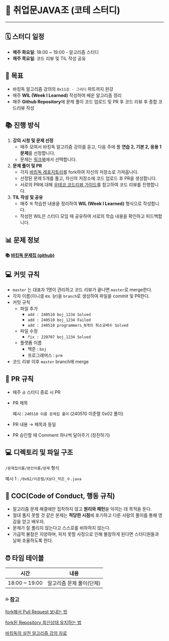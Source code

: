 # 💫 취업문JAVA조 (코테 스터디)

---

## 🗓️ 스터디 일정

- **매주 화요일**: 18:00 ~ 19:00 - 알고리즘 스터디
- **매주 목요일**: 코드 리뷰 및 TIL 작성 공유

## 🎯 목표

- 바킹독 알고리즘 강의의 `0x11강 - 그리디` 파트까지 완강
- 매주 **WIL (Week I Learned)** 작성하여 배운 알고리즘 정리
- 매주 **Github Repository**에 문제 풀이 코드 업로드 및 PR 후 코드 리뷰 후 종합 코드리뷰 작성

## 📚 진행 방식

1. **강의 시청 및 문제 선정**
    - 매주 모여서 바킹독 알고리즘 강의를 듣고, 다음 주에 풀 **연습 2, 기본 2, 응용 1 문제**를 선정합니다.
    - 문제는 [워크북](https://github.com/encrypted-def/basic-algo-lecture/blob/master/workbook.md)에서 선택합니다.
2. **문제 풀이 및 PR**
    - 각자 [바킹독 레포지토리](https://github.com/encrypted-def/basic-algo-lecture/tree/master)를 fork하여 자신의 저장소로 가져옵니다.
    - 선정된 문제 5개를 풀고, 자신의 저장소에 코드 업로드 후 PR을 생성합니다.
    - 서로의 PR에 대해 [우테코 코드리뷰 가이드](https://github.com/woowacourse/woowacourse-docs/blob/main/reviewer/review-guide.md)를 참고하여 코드 리뷰를 진행합니다.
3. **TIL 작성 및 공유**
    - 매주 `목` 학습한 내용을 정리하여 **WIL (Week I Learned)** 형식으로 작성합니다.
    - 작성한 WIL은 스터디 모임 때 공유하여 서로의 학습 내용을 확인하고 피드백합니다.

## **📊 문제 정보**

**📚 [바킹독 문제집 (github)](https://github.com/encrypted-def/basic-algo-lecture/tree/master)**

## **💻 커밋 규칙**

- `master` 는 대표자 1명이 관리하고 코드 리뷰가 끝나면 `master`로 merge한다.
- 각자 이름(이니셜 ex. ljr)을 `branch`로 생성하여 파일을 commit 및 PR한다.
- 커밋 규칙
    - 파일 추가
        - `add : 240510 boj_1234 Solved`
        - `add : 240510 boj_1234 Failed`
        - `add : 240510 programmers_N개의 최소공배수 Solved`
    - 파일 수정
        - `fix : 220707 boj_1234 Solved`
    - 플랫폼 이름
        - 백준 : `boj`
        - 프로그래머스 : `prm`
- 코드 리뷰 이후 `master` branch에 merge

## **🍴 PR 규칙**

- 매주 `금` 스터디 종료 시 PR
- PR 제목
    
    예시 : `240510 이름 문제집 풀이` (240510 이준렬 0x02 풀이)
    
- PR 내용 → 제목과 동일
- PR 승인할 때 Comment 하나씩 달아주기 (칭찬하기)

## **💻 디렉토리 및 파일 구조**

`/문제집이름/본인이름/문제` 형식

예시 1 : `/0x02/이준렬/X보다_작은_수.java`

## **🧐 COC(Code of Conduct, 행동 규칙)**

- 알고리즘 문제 해결에만 집착하지 않고 **원리와 패턴**을 익히는 데 목적을 둔다.
- 절대 풀지 못할 것 같은 문제는 **적당한 시점**에 포기하고 다른 사람의 풀이를 통해 영감을 얻고 배우자.
- 문제가 잘 풀리지 않는다고 스스로를 비하하지 않는다.
- 가급적 불참은 지양하며, 피치 못할 사정으로 인해 불참하게 된다면 스터디원들과 날짜 조율하도록 한다.

## **⏰ 타임 테이블**

| 시간 | 내용 |
| --- | --- |
| 18:00 ~ 19:00 | 알고리즘 문제 풀이(단체) |

### **💦 참고**

[fork해서 Pull Request 보내는 법](https://wayhome25.github.io/git/2017/07/08/git-first-pull-request-story/)

[fork된 Repository 최신상태 유지하는 법](https://jybaek.tistory.com/775)

[바킹독의 실전 알고리즘 강의 자료](https://github.com/encrypted-def/basic-algo-lecture)